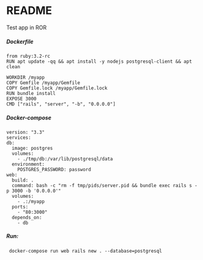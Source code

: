 # README

Test app in ROR



  ##### Dockerfile
  ```
  from ruby:3.2-rc
  RUN apt update -qq && apt install -y nodejs postgresql-client && apt clean

  WORKDIR /myapp
  COPY Gemfile /myapp/Gemfile
  COPY Gemfile.lock /myapp/Gemfile.lock
  RUN bundle install
  EXPOSE 3000
  CMD ["rails", "server", "-b", "0.0.0.0"]
  ```
  
  ##### Docker-compose
  ```
  version: "3.3"
services:
  db:
    image: postgres
    volumes:
      - ./tmp/db:/var/lib/postgresql/data
    environment:
      POSTGRES_PASSWORD: password
  web:
    build: .
    command: bash -c "rm -f tmp/pids/server.pid && bundle exec rails s -p 3000 -b '0.0.0.0'"
    volumes:
      - .:/myapp
    ports:
      - "80:3000"
    depends_on:
      - db
```
      
      
      
   ##### Run:
     docker-compose run web rails new . --database=postgresql
  
  

